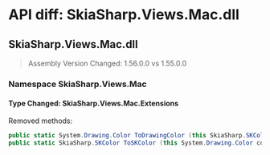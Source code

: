 # API diff: SkiaSharp.Views.Mac.dll

## SkiaSharp.Views.Mac.dll

> Assembly Version Changed: 1.56.0.0 vs 1.55.0.0

### Namespace SkiaSharp.Views.Mac

#### Type Changed: SkiaSharp.Views.Mac.Extensions

Removed methods:

```csharp
public static System.Drawing.Color ToDrawingColor (this SkiaSharp.SKColor color);
public static SkiaSharp.SKColor ToSKColor (this System.Drawing.Color color);
```



